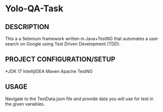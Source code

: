 # Yolo-QA-Task
## DESCRIPTION
This a a Selenium framework written in Java+TestNG that automates a user search on Google using Test Driven Development (TDD).

## PROJECT CONFIGURATION/SETUP
*JDK 17
IntellijIDEA
Maven Apache
TestNG

## USAGE
Navigate to the TestData.json file and provide data you will use for test in the given variables.
